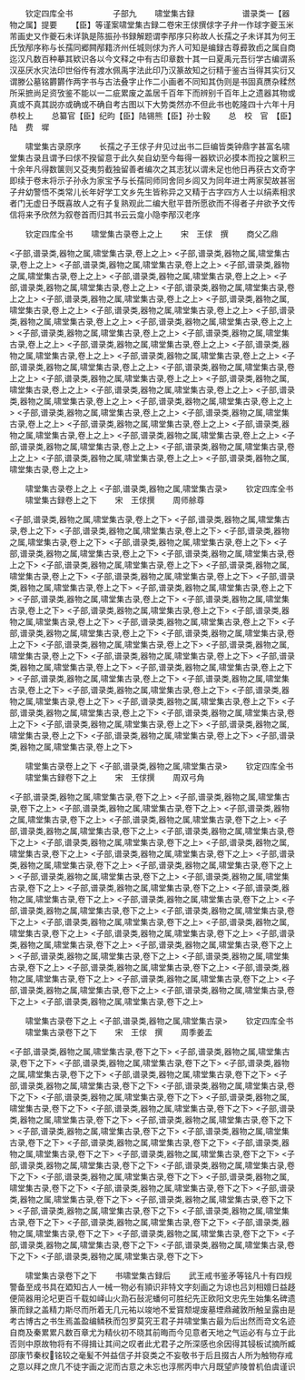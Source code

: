 　　钦定四库全书　　　　　子部九
　　啸堂集古録　　　　　　谱录类一【器物之属】提要
　　【臣】等谨案啸堂集古録二卷宋王俅撰俅字子弁一作球字夔玉米芾画史又作夔石未详孰是陈振孙书録解题谓李邴序只称故人长孺之子未详其为何王氏攷邴序称与长孺同郷闗邴籍济州任城则俅为齐人可知是编録古尊彛敦卣之属自商迄汉凡数百种摹其欵识各以今文释之中有古印章数十其一曰夏禹元吾衍学古编谓系汉巫厌水灾法印世俗传有渡水佩禹字法此印乃汉篆故知之衍精于鉴古当得其实衍又谓滕公墓铭欝欝作两字书与古法叠字止作二小画者不同知其伪则是书固真赝杂糅然所采摭尚足资攷鉴不能以一二疵累废之盖居千百年下而辨别千百年上之遗器其物或真或不真其説亦或确或不确自考古图以下大势类然亦不但此书也乾隆四十六年十月恭校上
　　总纂官【臣】纪昀【臣】陆锡熊【臣】孙士毅
　　总　校　官　【臣】　陆　费　墀

　　啸堂集古录原序
　　长孺之子王俅子弁见过出书二巨编皆类钟鼎字甚富名啸堂集古录且谓予曰俅不揆留意于此久矣自幼至今每得一器欵识必摸本而投之箧积三十余年凡得数箧则又芟夷剪截独留善者编次之其志犹以谓未足也他日再获古文奇字即续于卷末将示子孙永为家宝予与长孺同师同舍同乡闾又为同年进士两家契故甚宻子弁幼警悟不类常儿长年好学工文乡先生皆称异之又精于古字四方人士以绢素相求者门无虚日予既喜故人之有子复熟观此二编大慰平昔所愿欲而不得者子弁欲予文传信将来予欣然为叙卷首而归其书云云龛小隐李邴汉老序

　　钦定四库全书
　　啸堂集古录卷上之上
　　宋　王俅　撰
　　商父乙鼎

<子部,谱录类,器物之属,啸堂集古录,卷上之上>
<子部,谱录类,器物之属,啸堂集古录,卷上之上>
<子部,谱录类,器物之属,啸堂集古录,卷上之上>
<子部,谱录类,器物之属,啸堂集古录,卷上之上>
<子部,谱录类,器物之属,啸堂集古录,卷上之上>
<子部,谱录类,器物之属,啸堂集古录,卷上之上>
<子部,谱录类,器物之属,啸堂集古录,卷上之上>
<子部,谱录类,器物之属,啸堂集古录,卷上之上>
<子部,谱录类,器物之属,啸堂集古录,卷上之上>
<子部,谱录类,器物之属,啸堂集古录,卷上之上>
<子部,谱录类,器物之属,啸堂集古录,卷上之上>
<子部,谱录类,器物之属,啸堂集古录,卷上之上>
<子部,谱录类,器物之属,啸堂集古录,卷上之上>
<子部,谱录类,器物之属,啸堂集古录,卷上之上>
<子部,谱录类,器物之属,啸堂集古录,卷上之上>
<子部,谱录类,器物之属,啸堂集古录,卷上之上>
<子部,谱录类,器物之属,啸堂集古录,卷上之上>
<子部,谱录类,器物之属,啸堂集古录,卷上之上>
<子部,谱录类,器物之属,啸堂集古录,卷上之上>
<子部,谱录类,器物之属,啸堂集古录,卷上之上>
<子部,谱录类,器物之属,啸堂集古录,卷上之上>
<子部,谱录类,器物之属,啸堂集古录,卷上之上>
<子部,谱录类,器物之属,啸堂集古录,卷上之上>
<子部,谱录类,器物之属,啸堂集古录,卷上之上>
<子部,谱录类,器物之属,啸堂集古录,卷上之上>
<子部,谱录类,器物之属,啸堂集古录,卷上之上>
<子部,谱录类,器物之属,啸堂集古录,卷上之上>
<子部,谱录类,器物之属,啸堂集古录,卷上之上>
<子部,谱录类,器物之属,啸堂集古录,卷上之上>
<子部,谱录类,器物之属,啸堂集古录,卷上之上>
<子部,谱录类,器物之属,啸堂集古录,卷上之上>
<子部,谱录类,器物之属,啸堂集古录,卷上之上>
<子部,谱录类,器物之属,啸堂集古录,卷上之上>

　　啸堂集古录卷上之上
<子部,谱录类,器物之属,啸堂集古录>
　　钦定四库全书
　　啸堂集古録卷上之下
　　宋　王俅撰
　　周师艅尊

<子部,谱录类,器物之属,啸堂集古录,卷上之下>
<子部,谱录类,器物之属,啸堂集古录,卷上之下>
<子部,谱录类,器物之属,啸堂集古录,卷上之下>
<子部,谱录类,器物之属,啸堂集古录,卷上之下>
<子部,谱录类,器物之属,啸堂集古录,卷上之下>
<子部,谱录类,器物之属,啸堂集古录,卷上之下>
<子部,谱录类,器物之属,啸堂集古录,卷上之下>
<子部,谱录类,器物之属,啸堂集古录,卷上之下>
<子部,谱录类,器物之属,啸堂集古录,卷上之下>
<子部,谱录类,器物之属,啸堂集古录,卷上之下>
<子部,谱录类,器物之属,啸堂集古录,卷上之下>
<子部,谱录类,器物之属,啸堂集古录,卷上之下>
<子部,谱录类,器物之属,啸堂集古录,卷上之下>
<子部,谱录类,器物之属,啸堂集古录,卷上之下>
<子部,谱录类,器物之属,啸堂集古录,卷上之下>
<子部,谱录类,器物之属,啸堂集古录,卷上之下>
<子部,谱录类,器物之属,啸堂集古录,卷上之下>
<子部,谱录类,器物之属,啸堂集古录,卷上之下>
<子部,谱录类,器物之属,啸堂集古录,卷上之下>
<子部,谱录类,器物之属,啸堂集古录,卷上之下>
<子部,谱录类,器物之属,啸堂集古录,卷上之下>
<子部,谱录类,器物之属,啸堂集古录,卷上之下>
<子部,谱录类,器物之属,啸堂集古录,卷上之下>
<子部,谱录类,器物之属,啸堂集古录,卷上之下>
<子部,谱录类,器物之属,啸堂集古录,卷上之下>
<子部,谱录类,器物之属,啸堂集古录,卷上之下>
<子部,谱录类,器物之属,啸堂集古录,卷上之下>
<子部,谱录类,器物之属,啸堂集古录,卷上之下>
<子部,谱录类,器物之属,啸堂集古录,卷上之下>
<子部,谱录类,器物之属,啸堂集古录,卷上之下>
<子部,谱录类,器物之属,啸堂集古录,卷上之下>
<子部,谱录类,器物之属,啸堂集古录,卷上之下>
<子部,谱录类,器物之属,啸堂集古录,卷上之下>
<子部,谱录类,器物之属,啸堂集古录,卷上之下>
<子部,谱录类,器物之属,啸堂集古录,卷上之下>

　　啸堂集古录卷上之下
<子部,谱录类,器物之属,啸堂集古录>
　　钦定四库全书
　　啸堂集古録卷下之上
　　宋　王俅撰
　　周双弓角

<子部,谱录类,器物之属,啸堂集古录,卷下之上>
<子部,谱录类,器物之属,啸堂集古录,卷下之上>
<子部,谱录类,器物之属,啸堂集古录,卷下之上>
<子部,谱录类,器物之属,啸堂集古录,卷下之上>
<子部,谱录类,器物之属,啸堂集古录,卷下之上>
<子部,谱录类,器物之属,啸堂集古录,卷下之上>
<子部,谱录类,器物之属,啸堂集古录,卷下之上>
<子部,谱录类,器物之属,啸堂集古录,卷下之上>
<子部,谱录类,器物之属,啸堂集古录,卷下之上>
<子部,谱录类,器物之属,啸堂集古录,卷下之上>
<子部,谱录类,器物之属,啸堂集古录,卷下之上>
<子部,谱录类,器物之属,啸堂集古录,卷下之上>
<子部,谱录类,器物之属,啸堂集古录,卷下之上>
<子部,谱录类,器物之属,啸堂集古录,卷下之上>
<子部,谱录类,器物之属,啸堂集古录,卷下之上>
<子部,谱录类,器物之属,啸堂集古录,卷下之上>
<子部,谱录类,器物之属,啸堂集古录,卷下之上>
<子部,谱录类,器物之属,啸堂集古录,卷下之上>
<子部,谱录类,器物之属,啸堂集古录,卷下之上>
<子部,谱录类,器物之属,啸堂集古录,卷下之上>
<子部,谱录类,器物之属,啸堂集古录,卷下之上>
<子部,谱录类,器物之属,啸堂集古录,卷下之上>
<子部,谱录类,器物之属,啸堂集古录,卷下之上>
<子部,谱录类,器物之属,啸堂集古录,卷下之上>
<子部,谱录类,器物之属,啸堂集古录,卷下之上>
<子部,谱录类,器物之属,啸堂集古录,卷下之上>
<子部,谱录类,器物之属,啸堂集古录,卷下之上>
<子部,谱录类,器物之属,啸堂集古录,卷下之上>
<子部,谱录类,器物之属,啸堂集古录,卷下之上>
<子部,谱录类,器物之属,啸堂集古录,卷下之上>
<子部,谱录类,器物之属,啸堂集古录,卷下之上>
<子部,谱录类,器物之属,啸堂集古录,卷下之上>

　　啸堂集古录卷下之上
<子部,谱录类,器物之属,啸堂集古录>
　　钦定四库全书
　　啸堂集古录卷下之下
　　宋　王俅　撰
　　周季姜盂

<子部,谱录类,器物之属,啸堂集古录,卷下之下>
<子部,谱录类,器物之属,啸堂集古录,卷下之下>
<子部,谱录类,器物之属,啸堂集古录,卷下之下>
<子部,谱录类,器物之属,啸堂集古录,卷下之下>
<子部,谱录类,器物之属,啸堂集古录,卷下之下>
<子部,谱录类,器物之属,啸堂集古录,卷下之下>
<子部,谱录类,器物之属,啸堂集古录,卷下之下>
<子部,谱录类,器物之属,啸堂集古录,卷下之下>
<子部,谱录类,器物之属,啸堂集古录,卷下之下>
<子部,谱录类,器物之属,啸堂集古录,卷下之下>
<子部,谱录类,器物之属,啸堂集古录,卷下之下>
<子部,谱录类,器物之属,啸堂集古录,卷下之下>
<子部,谱录类,器物之属,啸堂集古录,卷下之下>
<子部,谱录类,器物之属,啸堂集古录,卷下之下>
<子部,谱录类,器物之属,啸堂集古录,卷下之下>
<子部,谱录类,器物之属,啸堂集古录,卷下之下>
<子部,谱录类,器物之属,啸堂集古录,卷下之下>
<子部,谱录类,器物之属,啸堂集古录,卷下之下>
<子部,谱录类,器物之属,啸堂集古录,卷下之下>
<子部,谱录类,器物之属,啸堂集古录,卷下之下>
<子部,谱录类,器物之属,啸堂集古录,卷下之下>
<子部,谱录类,器物之属,啸堂集古录,卷下之下>
<子部,谱录类,器物之属,啸堂集古录,卷下之下>
<子部,谱录类,器物之属,啸堂集古录,卷下之下>
<子部,谱录类,器物之属,啸堂集古录,卷下之下>
<子部,谱录类,器物之属,啸堂集古录,卷下之下>
<子部,谱录类,器物之属,啸堂集古录,卷下之下>
<子部,谱录类,器物之属,啸堂集古录,卷下之下>
<子部,谱录类,器物之属,啸堂集古录,卷下之下>
<子部,谱录类,器物之属,啸堂集古录,卷下之下>
<子部,谱录类,器物之属,啸堂集古录,卷下之下>
<子部,谱录类,器物之属,啸堂集古录,卷下之下>

　　啸堂集古录卷下之下
　　书啸堂集古録后
　　武王戒书鉴矛等铭凡十有四规警备至成书具在廼知古人一械一物必有頴识非特文字刻画之为谅也吕刘相嬗日益趍便简器用沦圮更百千载如峄山火泐石鼔泥蟠何可胜纪先正欧阳文忠先生始集名碑遗篆而録之盖精力斯尽而所着无几元祐以竣地不爱寳颓堤废墓堙鼎藏敦所触呈露由是考古博古之书生焉盖盈编鳞秩而包罗莫究王君子并啸堂集古最为后出然而竒文名迹自商及秦累累凡数百章尤为精伙初不晓其前晦而今见意者天地之气运必有与立于此否则中原故物将有不得揖让其间之叹者此尤君子之所深感也余因得其锓板试摘所臧邵康节秦权铭较之毫髪不舛益信子并裒类之不妄敬书于后且掇古人所为触物存戒之意以拜之庶几不徒字画之泥而古意之未忘也淳熈丙申六月既望庐陵曽机伯虞谨识
